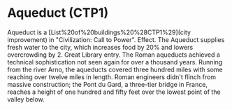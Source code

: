 # Aqueduct (CTP1)

Aqueduct is a [List%20of%20buildings%20%28CTP1%29](city improvement) in "Civilization: Call to Power".
Effect.
The Aqueduct supplies fresh water to the city, which increases food by 20% and lowers overcrowding by 2.
Great Library entry.
The Roman aqueducts achieved a technical sophistication not seen again for over a thousand years. Running from the river Arno, the aqueducts covered three hundred miles with some reaching over twelve miles in length. Roman engineers didn't flinch from massive construction; the Pont du Gard, a three-tier bridge in France, reaches a height of one hundred and fifty feet over the lowest point of the valley below.